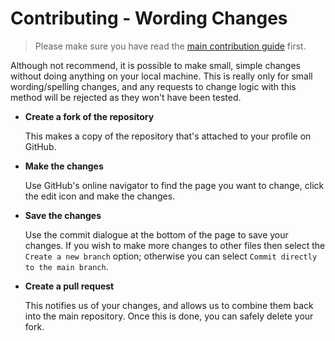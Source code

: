 # Contributing - Wording Changes

> Please make sure you have read the [main contribution guide][contributing-main] first.

Although not recommend, it is possible to make small, simple changes without doing anything on your local machine. This
is really only for small wording/spelling changes, and any requests to change logic with this method will be rejected as
they won't have been tested.

* **Create a fork of the repository**

  This makes a copy of the repository that's attached to your profile on GitHub.

* **Make the changes**

  Use GitHub's online navigator to find the page you want to change, click the edit icon and make the changes.

* **Save the changes**

  Use the commit dialogue at the bottom of the page to save your changes. If you wish to make more changes to other
  files then select the `Create a new branch` option; otherwise you can select `Commit directly to the main branch`.

* **Create a pull request**

  This notifies us of your changes, and allows us to combine them back into the main repository. Once this is done, you
  can safely delete your fork.

[contributing-main]: ../../Contributing.md

